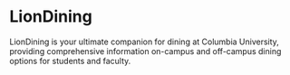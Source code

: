 # LionDining
LionDining is your ultimate companion for dining at Columbia University, providing comprehensive information on-campus and off-campus dining options for students and faculty.
